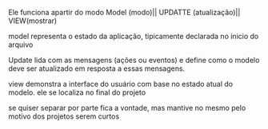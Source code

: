 Ele funciona apartir do modo 
Model (modo)|| UPDATTE (atualização)|| VIEW(mostrar)

model representa o estado da aplicação, tipicamente declarada no inicio do arquivo

Update lida com as mensagens (ações ou eventos) e define como o modelo deve ser
atualizado em resposta a essas mensagens.

view demonstra a interface do usuário com base no estado atual do modelo. ele se localiza no final do projeto 

se quiser separar por parte fica a vontade, mas mantive no mesmo pelo motivo dos projetos serem curtos
